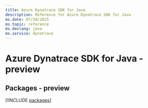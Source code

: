 ```yaml
---
title: Azure Dynatrace SDK for Java
description: Reference for Azure Dynatrace SDK for Java
ms.date: 07/29/2025
ms.topic: reference
ms.devlang: java
ms.service: dynatrace
---
```

# Azure Dynatrace SDK for Java - preview
## Packages - preview
[!INCLUDE [packages](dynatrace-index.md)]